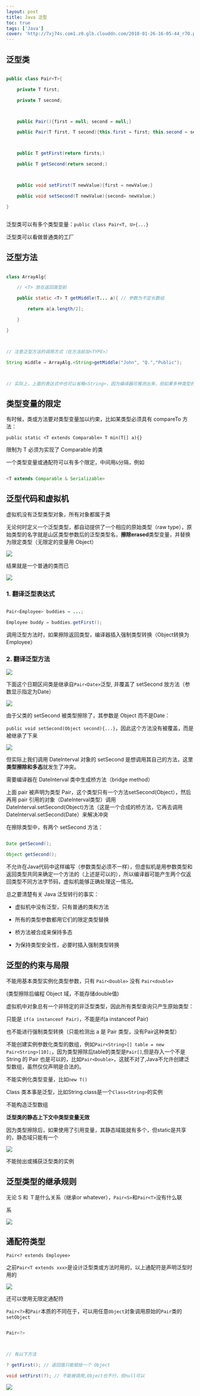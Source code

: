 ```yaml
---
layout: post
title: Java 泛型
toc: true
tags: ['Java']
cover: 'http://7xj74s.com1.z0.glb.clouddn.com/2018-01-26-16-05-44_r70.png'
---
```

<!-- 

time: 2017-12-28

cover: http://7xj74s.com1.z0.glb.clouddn.com/2018-01-26-16-05-44_r70.png

 -->



<!-- more -->

## 泛型类



```java

public class Pair<T>{

    private T first;

    private T second;



    public Pair(){first = null; second = null;}

    public Pair(T first, T second){this.first = first; this.second = second;}



    public T getFirst(return firsts;)

    public T getSecond(return second;)



    public void setFirst(T newValue){first = newValue;}

    public void setSecond(T newValue){second= newValue;}

}



```



泛型类可以有多个类型变量：`public class Pair<T, U>{...}`



泛型类可以看做普通类的工厂



## 泛型方法



```java

class ArrayAlg{

    // <T> 放在返回类型前

    public static <T> T getMiddle(T... a){ // 参数为不定长数组

        return a[a.length/2]; 

    }

}



// 注意泛型方法的调用方式（在方法前加<TYPE>）

String middle = ArrayAlg.<String>getMiddle("John", "Q.","Public");  



// 实际上，上面的表达式中也可以省略<String>，因为编译器可推测出来，但如果多种类型的参数就不行了

```



## 类型变量的限定



有时候，类或方法要对类型变量加以约束，比如某类型必须具有 compareTo 方法：

`public static <T extends Comparable> T min(T[] a){}`



限制为 T 必须为实现了 Comparable 的类



一个类型变量或通配符可以有多个限定，中间用`&`分隔，例如



```java

<T extends Comparable & Serializable>

```



## 泛型代码和虚拟机



虚拟机没有泛型类型对象，所有对象都属于类

无论何时定义一个泛型类型，都自动提供了一个相应的原始类型（raw type），原始类型的名字就是山区类型参数后的泛型类型名，**擦除erased**类型变量，并替换为限定类型（无限定的变量用 Object）



![](http://7xj74s.com1.z0.glb.clouddn.com/2018-01-02-12-47-22_r83.png)



结果就是一个普通的类而已



![](http://7xj74s.com1.z0.glb.clouddn.com/2018-01-02-12-50-06_r85.png)





### 1. 翻译泛型表达式



```java

Pair<Employee> buddies = ...;

Employee buddy = buddies.getFirst();

```



调用泛型方法时，如果擦除返回类型，编译器插入强制类型转换（Object转换为Employee）



### 2. 翻译泛型方法



![](http://7xj74s.com1.z0.glb.clouddn.com/2018-01-02-12-56-17_r76.png)



下面这个日期区间类是继承自`Pair<Date>`泛型, 并覆盖了 setSecond 放方法（参数显示指定为Date）



![](http://7xj74s.com1.z0.glb.clouddn.com/2018-01-02-13-12-51_r46.png)





由于父类的 setSecond 被类型擦除了，其参数是 Object 而不是Date：

`public void setSecond(Object second){...}`，因此这个方法没有被覆盖，而是被继承了下来



![](http://7xj74s.com1.z0.glb.clouddn.com/2018-01-02-13-19-40_r90.png)





但实际上我们调用 DateInterval 对象的 setSecond 是想调用其自己的方法，这里**类型擦除和多态**就发生了冲突。



需要编译器在 DateInterval 类中生成桥方法（bridge method）



上面 pair 被声明为类型 Pair<Date>，这个类型只有一个方法setSecond(Object），然后再用 pair 引用的对象（DateInterval类型）调用 DateInterval.setSecond(Object)方法（这是一个合成的桥方法，它再去调用 DateInterval.setSecond(Date）来解决冲突



在擦除类型中，有两个 setSecond 方法：

```java

Date getSecond();

Object getSecond();

```



不允许在Java代码中这样编写（参数类型必须不一样），但虚拟机是用参数类型和返回类型共同来确定一个方法的（上述是可以的），所以编译器可能产生两个仅返回类型不同方法字节码，虚拟机能够正确处理这一情况。



总之要清楚有关 Java 泛型转行的事实：



- 虚拟机中没有泛型，只有普通的类和方法

- 所有的类型参数都用它们的限定类型替换

- 桥方法被合成来保持多态

- 为保持类型安全性，必要时插入强制类型转换



## 泛型的约束与局限



不能用基本类型实例化类型参数，只有 `Pair<Double>` 没有 `Pair<double>`



(类型擦除后编程 Object 域，不能存储double值)





虚拟机中对象总有一个非特定的非泛型类型，因此所有类型查询只产生原始类型：



只能是 `if(a instanceof Pair)`，不能是if(a instanceof Pair<String>)



也不能进行强制类型转换（只能检测出 a 是 Pair 类型，没有Pair<String>这种类型）



不能创建实例参数化类型的数组，例如`Pair<String>[] table = new Pair<String>[10];`，因为类型擦除后table的类型是`Pair[]`,但是存入一个不是 String 的 Pair 也是可以的，比如`Pair<Double>`，这就不对了,Java不允许创建泛型数组，虽然仅仅声明是合法的。



不能实例化类型变量，比如`new T()`



Class 类本事是泛型，比如String.class是一个`Class<String>`的实例



不能构造泛型数组



**泛型类的静态上下文中类型变量无效**



因为类型擦除后，如果使用了引用变量，其静态域能就有多个，但static是共享的，静态域只能有一个





![](http://7xj74s.com1.z0.glb.clouddn.com/2018-01-02-14-31-46_r42.png)



不能抛出或捕获泛型类的实例





## 泛型类型的继承规则



无论 S 和 Ｔ是什么关系（继承or whatever），`Pair<S>`和`Pair<T>`没有什么联

系

![](http://7xj74s.com1.z0.glb.clouddn.com/2018-01-02-14-37-54_r79.png)



## 通配符类型



`Pair<? extends Employee>`



之前`Pair<T extends xxx>`是设计泛型类或方法时用的，以上通配符是声明泛型时用的



![](http://7xj74s.com1.z0.glb.clouddn.com/2018-01-02-14-43-46_r85.png)





还可以使用无限定通配符



`Pair<?>`和`Pair`本质的不同在于，可以用任意`Object`对象调用原始的`Pair`类的`setObject`



```java

Pair<?>



// 有以下方法

? getFirst(); // 返回值只能赋给一个 Object

void setFirst(?); // 不能被调用,Object也不行，但null可以

```



![](http://7xj74s.com1.z0.glb.clouddn.com/2018-01-02-14-56-52_r54.png)



